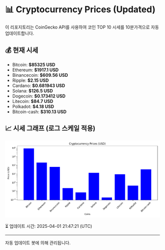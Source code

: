 
# 📊 Cryptocurrency Prices (Updated)

이 리포지토리는 CoinGecko API를 사용하여 코인 TOP 10 시세를 10분가격으로 자동 업데이트합니다.

## 💰 현재 시세
- Bitcoin: **$85325 USD**
- Ethereum: **$1917.1 USD**
- Binancecoin: **$609.56 USD**
- Ripple: **$2.15 USD**
- Cardano: **$0.681943 USD**
- Solana: **$126.5 USD**
- Dogecoin: **$0.173412 USD**
- Litecoin: **$84.7 USD**
- Polkadot: **$4.18 USD**
- Bitcoin-cash: **$310.13 USD**

## 📈 시세 그래프 (로그 스케일 적용)
![Crypto Prices](crypto_prices.png)

⏳ 업데이트 시간: 2025-04-01 21:47:21 (UTC)

---
자동 업데이트 봇에 의해 관리됩니다.
